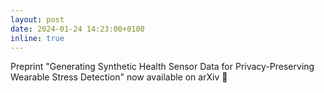 ```yaml
---
layout: post
date: 2024-01-24 14:23:00+0100
inline: true
---
```


Preprint "Generating Synthetic Health Sensor Data for Privacy-Preserving Wearable Stress Detection" now available on arXiv 🎉 